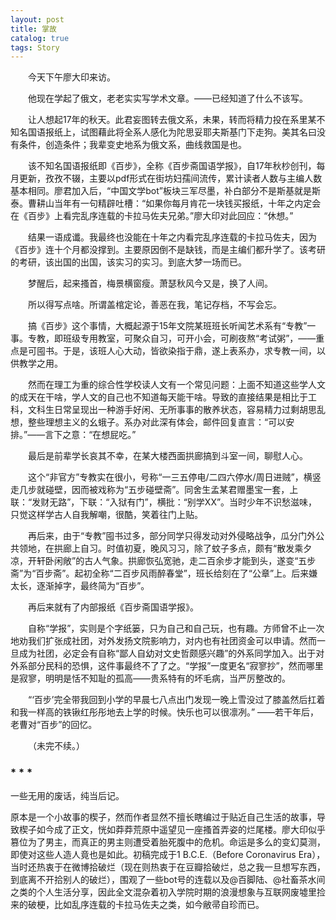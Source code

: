 ```yaml
---
layout: post
title: 掌故
catalog: true  
tags: Story
---
```


&emsp;&emsp;今天下午廖大印来访。

&emsp;&emsp;他现在学起了俄文，老老实实写学术文章。——已经知道了什么不该写。

&emsp;&emsp;让人想起17年的秋天。此君妄图转去俄文系，未果，转而将精力投在系里某不知名国语报纸上，试图藉此将全系人感化为陀思妥耶夫斯基门下走狗。美其名曰没有条件，创造条件；我辈变史地系为俄文系，曲线救国是也。

&emsp;&emsp;该不知名国语报纸即《百步》，全称《百步斋国语学报》，自17年秋杪创刊，每月更新，孜孜不辍，主要以pdf形式在街坊妇孺间流传，累计读者人数与主编人数基本相同。廖君加入后，“中国文学bot”板块三军尽墨，补白部分不是斯基就是斯泰。曹耕山当年有一句精辟吐槽：“如果你每月肯花一块钱买报纸，十年之内定会在《百步》上看完乱序连载的卡拉马佐夫兄弟。”廖大印对此回应：“休想。”

&emsp;&emsp;结果一语成谶。我最终也没能在十年之内看完乱序连载的卡拉马佐夫，因为《百步》连十个月都没撑到。主要原因倒不是缺钱，而是主编们都升学了。该考研的考研，该出国的出国，该实习的实习。到底大梦一场而已。


&emsp;&emsp;梦醒后，起来搔首，梅景横窗瘦。萧瑟秋风今又是，换了人间。

&emsp;&emsp;所以得写点啥。所谓盖棺定论，善恶在我，笔记存档，不写会忘。


&emsp;&emsp;搞《百步》这个事情，大概起源于15年文院某班班长听闻艺术系有“专教”一事。专教，即班级专用教室，可聚众自习，可开小会，可刷夜熬“考试粥”，——重点是可囤书。于是，该班人心大动，皆欲染指于鼎，遂上表系办，求专教一间，以供教学之用。

&emsp;&emsp;然而在理工为重的综合性学校读人文有一个常见问题：上面不知道这些学人文的成天在干啥，学人文的自己也不知道每天能干啥。导致的直接结果是相比于工科，文科生日常呈现出一种游手好闲、无所事事的散养状态，容易精力过剩胡思乱想，整些理想主义的幺蛾子。系办对此深有体会，邮件回复直言：“可以安排。”——言下之意：“在想屁吃。”

&emsp;&emsp;最后是前辈学长哀其不幸，在某大楼西面拱廊搞到斗室一间，聊慰人心。

&emsp;&emsp;这个“非官方”专教实在很小，号称“一三五停电/二四六停水/周日进贼”，横竖走几步就碰壁，因而被戏称为“五步碰壁斋”。同舍生孟某君赠墨宝一套，上联：“发财无路”，下联：“入狱有门”，横批：“别学XX”。当时少年不识愁滋味，只觉这样学古人自我解嘲，很酷，笑着往门上贴。

&emsp;&emsp;再后来，由于“专教”囤书过多，部分同学只得发动对外侵略战争，瓜分门外公共领地，在拱廊上自习。时值初夏，晚风习习，除了蚊子多点，颇有“散发乘夕凉，开轩卧闲敞”的古人气象。拱廊恢弘宽驰，走二百余步才能到头，遂变“五步斋”为“百步斋”。起初全称“二百步风雨醉春堂”，班长给刻在了“公章”上。后来嫌太长，逐渐掉字，最终简为“百步”。

&emsp;&emsp;再后来就有了内部报纸《百步斋国语学报》。

&emsp;&emsp;自称“学报”，实则是个字纸篓，只为自己和自己玩，也有趣。方师曾不止一次地劝我们扩张成社团，对外发扬文院影响力，对内也有社团资金可以申请。然而一旦成为社团，必定会有自称“鄙人自幼对文史哲颇感兴趣”的外系同学加入。出于对外系部分民科的恐惧，这件事最终不了了之。“学报”一度更名“寂寥抄”，然而哪里是寂寥，明明是恬不知耻的孤高——贵系特有的坏毛病，当严厉整改的。

&emsp;&emsp;“‘百步’完全带我回到小学的早晨七八点出门发现一晚上雪没过了膝盖然后扛着和我一样高的铁锹红彤彤地去上学的时候。快乐也可以很凛冽。”
——若干年后，老曹对“百步”的回忆。

&emsp;&emsp;（未完不续。）

### *   *   *

一些无用的废话，纯当后记。

原本是一个小故事的楔子，然而作者显然不擅长瞎编过于贴近自己生活的故事，导致楔子如今成了正文，恍如莽莽荒原中遥望见一座搔首弄姿的烂尾楼。廖大印似乎篡位为了男主，而真正的男主则遭受着胎死腹中的危机。命运是多么的变幻莫测，即使对这些人造人竟也是如此。初稿完成于1 B.C.E.（Before Coronavirus Era），当时还热衷于在微博拾破烂（现在则热衷于在豆瓣拾破烂，总之我一旦想写东西，到底离不开拾别人的破烂），围观了一些bot号的连载以及@百脚陆、@社畜茶水间之类的个人生活分享，因此全文混杂着初入学院时期的浪漫想象与互联网废墟里捡来的破梗，比如乱序连载的卡拉马佐夫之类，如今敝帚自珍而已。
